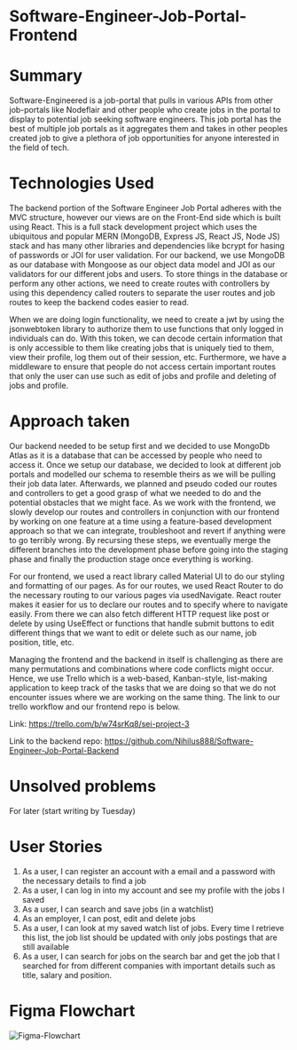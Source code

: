 # Software-Engineer-Job-Portal-Frontend

# Summary

Software-Engineered is a job-portal that pulls in various APIs from other job-portals like Nodeflair and other people who create jobs in
the portal to display to potential job seeking software engineers. This job portal has the best of multiple job portals as it aggregates them and takes in other peoples created job to give a plethora of job opportunities for anyone interested in the field of tech. 

# Technologies Used

The backend portion of the Software Engineer Job Portal adheres with the MVC structure, however
our views are on the Front-End side which is built using React. This is a full stack development project which uses the 
ubiquitous and popular MERN (MongoDB, Express JS, React JS, Node JS) stack and has many other libraries and dependencies 
like bcrypt for hasing of passwords or JOI for user validation. For our backend, we use MongoDB as our database with Mongoose as our
object data model and JOI as our validators for our different jobs and users. To store things in the database or perform any other actions, we need to create routes with controllers by using this dependency called routers to separate the user routes and job routes to keep the backend codes easier to read. 

When we are doing login functionality, we need to create a jwt by using the jsonwebtoken library to authorize them to use functions that only logged in individuals can do. With this token, we can decode certain information that is only accessible to them like creating jobs that is uniquely tied to them, view their profile, log them out of their session, etc. Furthermore, we have a middleware to ensure that people do not access certain important routes that only the user can use such as edit of jobs and profile and deleting of jobs and profile. 

# Approach taken

Our backend needed to be setup first and we decided to use MongoDb Atlas as it is a database that can be accessed by people who need to access it. Once we setup our database, we decided to look at different job portals and modelled our schema to resemble theirs as we will be pulling their job data later. Afterwards, we planned and pseudo coded our routes and controllers to get a good grasp of what we needed to do and the potential obstacles that we might face. As we work with the frontend, we slowly develop our routes and controllers in conjunction with our frontend by working on one feature at a time using a feature-based development approach so that we can integrate, troubleshoot and revert if anything were to go terribly wrong. By recursing these steps, we eventually merge the different branches into the development phase before going into the staging phase and finally the production stage once everything is working.

For our frontend, we used a react library called Material UI to do our styling and formatting of our pages. As for our routes, we used 
React Router to do the necessary routing to our various pages via usedNavigate. React router makes it easier for us to declare our routes and to specify where to navigate easily. From there we can also fetch different HTTP request like post or delete by using UseEffect or functions that handle submit buttons to edit different things that we want to edit or delete such as our name, job position, title, etc. 

Managing the frontend and the backend in itself is challenging as there are many permutations and combinations where code conflicts might occur. Hence, we use Trello which is a web-based, Kanban-style, list-making application to keep track of the tasks that we are doing so that we do not encounter issues where we are working on the same thing. The link to our trello workflow and our frontend repo is below.

Link: https://trello.com/b/w74srKq8/sei-project-3

Link to the backend repo: https://github.com/Nihilus888/Software-Engineer-Job-Portal-Backend

# Unsolved problems

For later (start writing by Tuesday)

# User Stories

1. As a user, I can register an account with a email and a password with the necessary details to find a job
2. As a user, I can log in into my account and see my profile with the jobs I saved
3. As a user, I can search and save jobs (in a watchlist)
4. As an employer, I can post, edit and delete jobs
5. As a user, I can look at my saved watch list of jobs. Every time I retrieve this list, the job list should be updated with only jobs postings that are still available
6. As a user, I can search for jobs on the search bar and get the job that I searched for from different companies with important details such as title, salary and position. 


# Figma Flowchart

![Figma-Flowchart](public/img/Flowchart.png)
